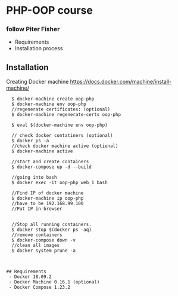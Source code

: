 # PHP-OOP course

### follow Piter Fisher

- Requirements
- Installation process

## Installation

Creating Docker machine
https://docs.docker.com/machine/install-machine/

```
  $ docker-machine create oop-php
  $ docker-machine env oop-php
  //regenerate certificates: (optional)
  $ docker-machine regenerate-certs oop-php

  $ eval $(docker-machine env oop-php)

  // check docker contatiners (optional)
  $ docker ps -a
  //check docker machine active (optional)
  $ docker-machine active

  //start and create containers
  $ docker-compose up -d --build

  //going into bash
  $ docker exec -it oop-php_web_1 bash

  //Find IP of docker machine
  $ docker-machine ip oop-php
  //have to be 192.168.99.100
  //Put IP in browser
                                    

  //Stop all running containers. 
  $ docker stop $(docker ps -aq)
  //remove containers
  $ docker-compose down -v
  //clean all images
  $ docker system prune -a
```

```


## Requirements
 - Docker 18.09.2
 - Docker Machine 0.16.1 (optional)
 - Docker Compose 1.23.2


```
